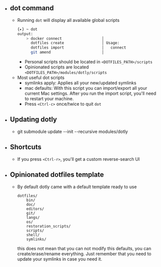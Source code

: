 - ## dot command
    - Running `dot` will display all available global scripts
        ```bash
        {▸} ~ dot
        output:
            > docker connect                  │                               │
              dotfiles create                 │ Usage:                        │
              dotfiles import                 │   connect                     │
              git amend                       │                               │
        ```
        - Personal scripts should be located in `<DOTFILES_PATH>/scripts`
        - Opinionated scripts are located `<DOTFILES_PATH>/modules/dotly/scripts`
    - Most useful dot scripts
        - symlinks apply: Applies all your new/updated symlinks
        - mac defaults: With this script you can import/export all your current Mac settings. After you run the import script, you'll need 
                        to restart your machine.
        - Press `<Ctrl-c>` once/twice to quit `dot`
- ## Updating dotly
   - git submodule update --init --recursive modules/dotly
- ## Shortcuts
   - If you press `<Ctrl-r>`, you'll get a custom reverse-search UI
- ## Opinionated dotfiles template
    - By default dotly came with a default template ready to use
      ```
      dotfiles/
          bin/
          doc/
          editors/
          git/
          langs/
          os/
          restoration_scripts/
          scripts/
          shell/
          symlinks/
      ```
      this does not mean that you can not modify this defaults, you can create/erase/rename everything. Just remember that you need to 
      update your symlinks in case you need it.